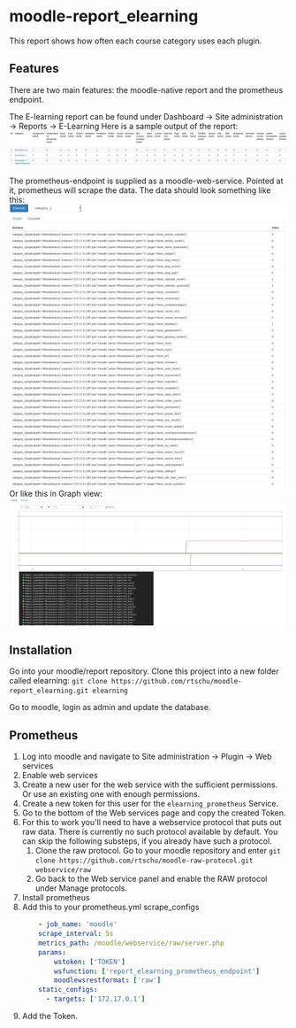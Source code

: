 # moodle-report_elearning

This report shows how often each course category uses each plugin.

## Features
There are two main features: the moodle-native report and the prometheus endpoint.
    
The E-learning report can be found under Dashboard -> Site administration -> Reports -> E-Learning
Here is a sample output of the report:
![Sample report output](pix/report-example.png)
    
The prometheus-endpoint is supplied as a moodle-web-service. Pointed at it, prometheus will scrape the data.
The data should look something like this:
![Sample report output](pix/prometheus_sample_list_data.png)
Or like this in Graph view:
![Sample report output](pix/prometheus_sample_graph_data.png)

## Installation

Go into your moodle/report repository.
Clone this project into a new folder called elearning: `git clone https://github.com/rtschu/moodle-report_elearning.git elearning`
    
Go to moodle, login as admin and update the database.
    
## Prometheus

1. Log into moodle and navigate to Site administration -> Plugin -> Web services
2. Enable web services
3. Create a new user for the web service with the sufficient permissions. Or use an existing one with enough permissions.
4. Create a new token for this user for the `elearning_prometheus` Service.
5. Go to the bottom of the Web services page and copy the created Token.
6. For this to work you'll need to have a webservice protocol that puts out raw data. There is currently no such protocol available by default. You can skip the following substeps, if you already have such a protocol.
    1. Clone the raw protocol. Go to your moodle repository and enter `git clone https://github.com/rtschu/moodle-raw-protocol.git webservice/raw`
    2. Go back to the Web service panel and enable the RAW protocol under Manage protocols.
7. Install prometheus
8. Add this to your prometheus.yml scrape_configs
    ```yml 
        - job_name: 'moodle'
        scrape_interval: 5s
        metrics_path: /moodle/webservice/raw/server.php
        params:
            wstoken: ['TOKEN']
            wsfunction: ['report_elearning_prometheus_endpoint']
            moodlewsrestformat: ['raw']
        static_configs:
          - targets: ['172.17.0.1']
    ```      
9. Add the Token.